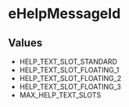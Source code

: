 # eHelpMessageId

## Values
* HELP_TEXT_SLOT_STANDARD
* HELP_TEXT_SLOT_FLOATING_1
* HELP_TEXT_SLOT_FLOATING_2
* HELP_TEXT_SLOT_FLOATING_3
* MAX_HELP_TEXT_SLOTS